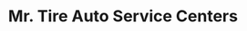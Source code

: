 ---
title: "Mr. Tire Auto Service Centers"
url: /hickory/mr-tire-auto-service-centers/
shop: Reifen
---